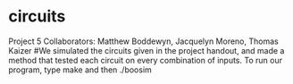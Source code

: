 # circuits
Project 5 
Collaborators: Matthew Boddewyn, Jacquelyn Moreno, Thomas Kaizer
#We simulated the circuits given in the project handout, and made a method that tested each circuit on every combination of inputs. To run our program, type make and then ./boosim

